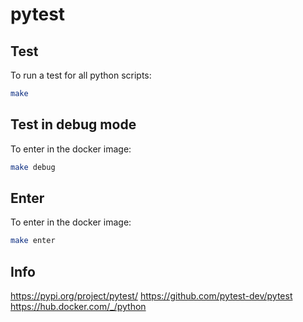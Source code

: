 # pytest

## Test
To run a test for all python scripts:
```bash
make
```

## Test in debug mode
To enter in the docker image:
```bash
make debug
```

## Enter
To enter in the docker image:
```bash
make enter
```

## Info
https://pypi.org/project/pytest/
https://github.com/pytest-dev/pytest
https://hub.docker.com/_/python
